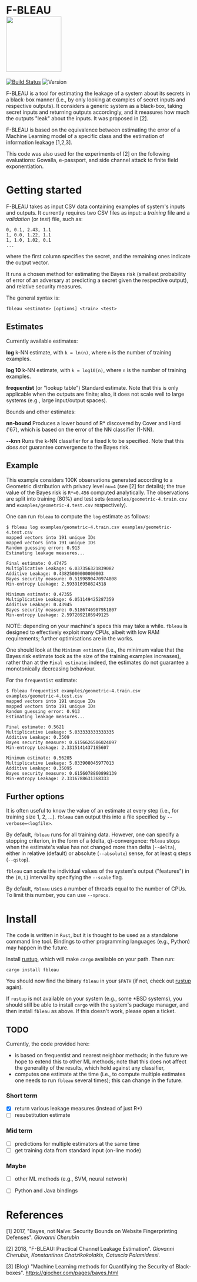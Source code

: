 # F-BLEAU <br><img src="https://github.com/gchers/fbleau/raw/gh-pages/img/forest.png" width="150" height="150" />
[![Build Status](https://travis-ci.org/gchers/fbleau.svg?branch=master)](https://travis-ci.org/gchers/fbleau) ![Version](https://img.shields.io/crates/v/fbleau.svg)

F-BLEAU is a tool for estimating the leakage of a system about its secrets in
a black-box manner (i.e., by only looking at examples of secret inputs and
respective outputs). It considers a generic system as a black-box, taking
secret inputs and returning outputs accordingly, and it measures how much the
outputs "leak" about the inputs. It was proposed in [2].

F-BLEAU is based on the equivalence between estimating the error of a Machine
Learning model of a specific class and the estimation of information leakage
[1,2,3].

This code was also used for the experiments of [2] on the following
evaluations: Gowalla, e-passport, and side channel attack to finite field
exponentiation.

# Getting started

F-BLEAU takes as input CSV data containing examples of system's inputs
and outputs.
It currently requires two CSV files as input: a _training_ file and a
_validation_ (or _test_) file, such as:

    0, 0.1, 2.43, 1.1
    1, 0.0, 1.22, 1.1
    1, 1.0, 1.02, 0.1
    ...

where the first column specifies the secret, and the remaining ones
indicate the output vector.

It runs a chosen method for estimating the Bayes risk (smallest probability
of error of an adversary at predicting a secret given the respective output),
and relative security measures.

The general syntax is:

    fbleau <estimate> [options] <train> <test>

## Estimates

Currently available estimates:

**log** k-NN estimate, with `k = ln(n)`, where `n` is the number of training
examples.

**log 10** k-NN estimate, with `k = log10(n)`, where `n` is the number of
training examples.

**frequentist** (or "lookup table") Standard estimate. Note that this
is only applicable when the outputs are finite; also, it does not scale
well to large systems (e.g., large input/output spaces).

Bounds and other estimates:

**nn-bound** Produces a lower bound of R* discovered by Cover and Hard ('67),
which is based on the error of the NN classifier (1-NN).

**--knn** Runs the k-NN classifier for a fixed k to be specified.
Note that this _does not_ guarantee convergence to the Bayes risk.

## Example

This example considers 100K observations generated according to a
Geometric distribution with privacy level `nu=4` (see [2] for details);
the true value of the Bayes risk is `R*=0.456` computed analytically.
The observations are split into training (80%) and test sets
(`examples/geometric-4.train.csv` and `examples/geometric-4.test.csv`
respectively).

One can run `fbleau` to compute the `log` estimate as follows:

```console
$ fbleau log examples/geometric-4.train.csv examples/geometric-4.test.csv
mapped vectors into 191 unique IDs
mapped vectors into 191 unique IDs
Random guessing error: 0.913
Estimating leakage measures...

Final estimate: 0.47475
Multiplicative Leakage: 6.037356321839082
Additive Leakage: 0.43825000000000003
Bayes security measure: 0.5199890470974808
Min-entropy Leakage: 2.593916950824318

Minimum estimate: 0.47355
Multiplicative Leakage: 6.051149425287359
Additive Leakage: 0.43945
Bayes security measure: 0.5186746987951807
Min-entropy Leakage: 2.5972092105949125
```

NOTE: depending on your machine's specs this may take a while.
`fbleau` is designed to effectively exploit many CPUs, albeit with low RAM requirements;
further optimisations are in the works.

One should look at the `Minimum estimate` (i.e., the minimum value that
the Bayes risk estimate took as the size of the training examples increases),
rather than at the `Final estimate`: indeed, the estimates do not guarantee
a monotonically decreasing behaviour.

For the `frequentist` estimate:

```console
$ fbleau frequentist examples/geometric-4.train.csv examples/geometric-4.test.csv
mapped vectors into 191 unique IDs
mapped vectors into 191 unique IDs
Random guessing error: 0.913
Estimating leakage measures...

Final estimate: 0.5621
Multiplicative Leakage: 5.033333333333335
Additive Leakage: 0.3509
Bayes security measure: 0.6156626506024097
Min-entropy Leakage: 2.3315141437165607

Minimum estimate: 0.56205
Multiplicative Leakage: 5.033908045977013
Additive Leakage: 0.35095
Bayes security measure: 0.6156078860898139
Min-entropy Leakage: 2.3316788631368333
```

## Further options

It is often useful to know the value of an estimate at every step
(i.e., for training size 1, 2, ...).
`fbleau` can output this into a file specified by `--verbose=<logfile>`.

By default, `fbleau` runs for all training data.
However, one can specify a stopping criterion, in the form of a
(delta, q)-convergence: `fbleau` stops when the estimate's value has
not changed more than delta (`--delta`), either in relative (default) or
absolute (`--absolute`) sense, for at least q steps (`--qstop`).

`fbleau` can scale the individual values of the system's output ("features")
in the `[0,1]` interval by specifying the `--scale` flag.

By default, `fbleau` uses a number of threads equal to the number of CPUs.
To limit this number, you can use `--nprocs`.

# Install

The code is written in `Rust`, but it is thought to be used as a
standalone command line tool.
Bindings to other programming languages (e.g., Python) may happen in the
future.

Install [rustup](https://rustup.rs), which will make `cargo` available
on your path.
Then run:

```
cargo install fbleau
```

You should now find the binary `fbleau` in your `$PATH` (if not,
check out [rustup](https://rustup.rs) again).

If `rustup` is not available on your system (e.g., some \*BSD systems),
you should still be able to install `cargo` with the system's
package manager, and then install `fbleau` as above.
If this doesn't work, please open a ticket.


## TODO

Currently, the code provided here:
- is based on frequentist and nearest neighbor methods; in the future we hope
  to extend this to other ML methods; note that this does not affect the
  generality of the results, which hold against any classifier,
- computes one estimate at the time (i.e., to compute multiple estimates one
  needs to run `fbleau` several times); this can change in the future.

### Short term

- [x] return various leakage measures (instead of just R*)
- [ ] resubstitution estimate

### Mid term

- [ ] predictions for multiple estimators at the same time
- [ ] get training data from standard input (on-line mode)

### Maybe

- [ ] other ML methods (e.g., SVM, neural network)
- [ ] Python and Java bindings


# References

[1] 2017, "Bayes, not Naïve: Security Bounds on Website Fingerprinting Defenses". _Giovanni Cherubin_

[2] 2018, "F-BLEAU: Practical Channel Leakage Estimation". _Giovanni Cherubin, Konstantinos Chatzikokolakis, Catuscia Palamidessi_.

[3] (Blog) "Machine Learning methods for Quantifying the Security of Black-boxes". https://giocher.com/pages/bayes.html
